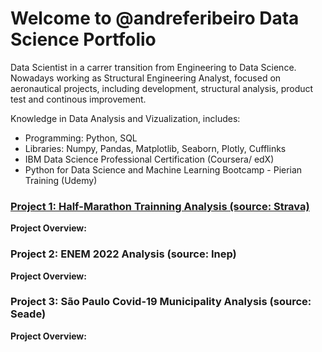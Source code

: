 # Welcome to @andreferibeiro Data Science Portfolio
Data Scientist in a carrer transition from Engineering to Data Science. Nowadays working as Structural Engineering Analyst, focused on aeronautical projects, including development, structural analysis, product test and continous improvement.

Knowledge in Data Analysis and Vizualization, includes:
- Programming: Python, SQL
- Libraries: Numpy, Pandas, Matplotlib, Seaborn, Plotly, Cufflinks
- IBM Data Science Professional Certification (Coursera/ edX)
- Python for Data Science and Machine Learning Bootcamp - Pierian Training (Udemy)

### [Project 1: Half-Marathon Trainning Analysis (source: Strava)](https://github.com/andreferibeiro/mark01_half-marathon)
**Project Overview:** 


### Project 2: ENEM 2022 Analysis (source: Inep)
**Project Overview:** 


### Project 3: São Paulo Covid-19 Municipality Analysis (source: Seade)
**Project Overview:** 

